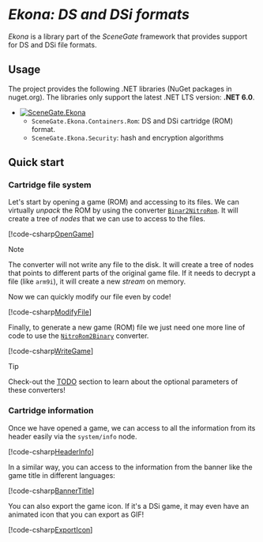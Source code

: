 # _Ekona: DS and DSi formats_

_Ekona_ is a library part of the _SceneGate_ framework that provides support for
DS and DSi file formats.

## Usage

The project provides the following .NET libraries (NuGet packages in nuget.org).
The libraries only support the latest .NET LTS version: **.NET 6.0**.

- [![SceneGate.Ekona](https://img.shields.io/nuget/v/SceneGate.Ekona?label=SceneGate.Ekona&logo=nuget)](https://www.nuget.org/packages/SceneGate.Ekona)
  - `SceneGate.Ekona.Containers.Rom`: DS and DSi cartridge (ROM) format.
  - `SceneGate.Ekona.Security`: hash and encryption algorithms

## Quick start

### Cartridge file system

Let's start by opening a game (ROM) and accessing to its files. We can virtually
_unpack_ the ROM by using the converter
[`Binar2NitroRom`](xref:SceneGate.Ekona.Containers.Rom.Binary2NitroRom). It will
create a tree of _nodes_ that we can use to access to the files.

[!code-csharp[OpenGame](../../src/Ekona.Examples/QuickStart.cs?name=OpenGame)]

> [!NOTE]  
> The converter will not write any file to the disk. It will create a tree of
> nodes that points to different parts of the original game file. If it needs to
> decrypt a file (like `arm9i`), it will create a new _stream_ on memory.

Now we can quickly modify our file even by code!

[!code-csharp[ModifyFile](../../src/Ekona.Examples/QuickStart.cs?name=ModifyFile)]

Finally, to generate a new game (ROM) file we just need one more line of code to
use the [`NitroRom2Binary`](xref:SceneGate.Ekona.Containers.Rom.NitroRom2Binary)
converter.

[!code-csharp[WriteGame](../../src/Ekona.Examples/QuickStart.cs?name=WriteGame)]

> [!TIP]  
> Check-out the [TODO]() section to learn about the optional parameters of these
> converters!

### Cartridge information

Once we have opened a game, we can access to all the information from its header
easily via the `system/info` node.

[!code-csharp[HeaderInfo](../../src/Ekona.Examples/QuickStart.cs?name=HeaderInfo)]

In a similar way, you can access to the information from the banner like the
game title in different languages:

[!code-csharp[BannerTitle](../../src/Ekona.Examples/QuickStart.cs?name=BannerTitle)]

You can also export the game icon. If it's a DSi game, it may even have an
animated icon that you can export as GIF!

[!code-csharp[ExportIcon](../../src/Ekona.Examples/QuickStart.cs?name=ExportIcon)]
